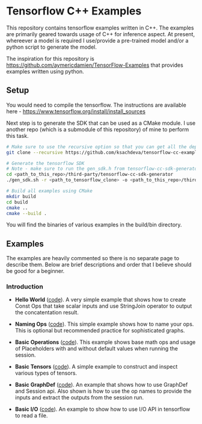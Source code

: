 # Tensorflow C++ Examples

This repository contains tensorflow examples written in C++. The examples are primarily geared towards usage of C++ for inference aspect. At present, whereever a model is required I use/provide a pre-trained model and/or a python script to generate the model.

The inspiration for this repository is https://github.com/aymericdamien/TensorFlow-Examples that provides examples written using python.

## Setup

You would need to compile the tensorflow. The instructions are available here -
https://www.tensorflow.org/install/install_sources

Next step is to generate the SDK that can be used as a CMake module. I use another repo (which is a submodule of this repository) of mine to perform this task.

```bash
# Make sure to use the recursive option so that you can get all the dependencies
git clone --recursive https://github.com/ksachdeva/tensorflow-cc-examples
```

```bash
# Generate the tensorflow SDK
# Note - make sure to run the gen_sdk.h from tensorflow-cc-sdk-generator directory
cd <path_to_this_repo>/third-party/tensorflow-cc-sdk-generator
./gen_sdk.sh -r <path_to_tensorflow_clone> -o <path_to_this_repo>/third-party/tensorflow-sdk
```

```bash
# Build all examples using CMake
mkdir build
cd build
cmake ..
cmake --build .
```

You will find the binaries of various examples in the build/bin directory.

## Examples

The examples are heavily commented so there is no separate page to describe them. Below are brief descriptions and order that I believe should be good for a beginner.

### Introduction

* **Hello World** ([code](examples/1_Introduction/src/hello-world.cc)). A very simple example that shows how to create Const Ops that take scalar inputs and use StringJoin operator to output the concatentation result.

* **Naming Ops** ([code](examples/1_Introduction/src/naming-ops.cc)). This simple example shows how to name your ops. This is optional but recommended practice for sophisticated graphs.

* **Basic Operations** ([code](examples/1_Introduction/src/basic-operations.cc)). This example shows base math ops and usage of Placeholders with and without default values when running the session.

* **Basic Tensors** ([code](examples/1_Introduction/src/basic-tensors.cc)). A simple example to construct and inspect various types of tensors.

* **Basic GraphDef** ([code](examples/1_Introduction/src/basic-graphdef.cc)). An example that shows how to use GraphDef and Session api. Also shown is how to use the op names to provide the inputs and extract the outputs from the session run.

* **Basic I/O** ([code](examples/1_Introduction/src/basic-io.cc)). An example to show how to use I/O API in tensorflow to read a file.